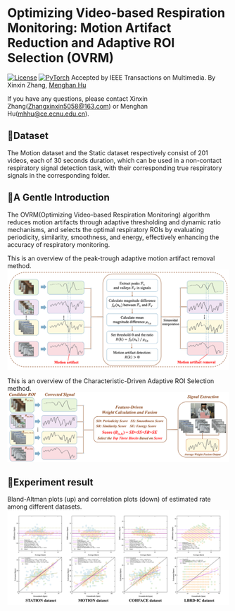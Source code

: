 # Optimizing Video-based Respiration Monitoring: Motion Artifact Reduction and Adaptive ROI Selection (OVRM) 
[![License](https://img.shields.io/badge/License-Apache_2.0-blue.svg)](https://opensource.org/licenses/Apache-2.0) 
<a href="https://pytorch.org/get-started/locally/"><img alt="PyTorch" src="https://img.shields.io/badge/PyTorch-ee4c2c?logo=pytorch&logoColor=white"></a>
Accepted by IEEE Transactions on Multimedia.
By Xinxin Zhang, [Menghan Hu](https://faculty.ecnu.edu.cn/_s15/hmh/main.psp)

If you have any questions, please contact Xinxin Zhang(Zhangxinxin5058@163.com) or Menghan Hu(mhhu@ce.ecnu.edu.cn).

## 🌟Dataset
The Motion dataset and the Static dataset respectively consist of 201 videos, each of 30 seconds duration, which can be used in a non-contact respiratory signal detection task, with their corresponding true respiratory signals in the corresponding folder.

## 🌟A Gentle Introduction
The OVRM(Optimizing Video-based Respiration Monitoring) algorithm reduces motion artifacts through adaptive thresholding and dynamic ratio mechanisms, and selects the optimal respiratory ROIs by evaluating periodicity, similarity, smoothness, and energy, effectively enhancing the accuracy of respiratory monitoring.

This is an overview of the peak-trough adaptive motion artifact removal method.
![image](https://github.com/zxx5058/OVRM/blob/main/ImagesFolderForReadMe/Motion_artifact.png)

This is an overview of the Characteristic-Driven Adaptive ROI Selection method.
![Overview of the Characteristic-Driven Adaptive ROI Selection Method](https://github.com/zxx5058/OVRM/blob/main/ImagesFolderForReadMe/ROI%20Selection%20Module_00.png?raw=true)

## 🌟Experiment result
Bland-Altman plots (up) and correlation plots (down) of estimated rate among different datasets.
![image](https://github.com/zxx5058/OVRM/blob/main/ImagesFolderForReadMe/BA.png)


